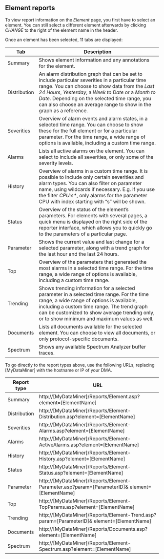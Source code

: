 ## Element reports

To view report information on the *Element* page, you first have to select an element. You can still select a different element afterwards by clicking *CHANGE* to the right of the element name in the header.

Once an element has been selected, 11 tabs are displayed:

| Tab          | Description                                                                                                                                                                                                                                                                                                                                                                                                                                                    |
|--------------|----------------------------------------------------------------------------------------------------------------------------------------------------------------------------------------------------------------------------------------------------------------------------------------------------------------------------------------------------------------------------------------------------------------------------------------------------------------|
| Summary      | Shows element information and any annotations for the element.                                                                                                                                                                                                                                                                                                                                                                                                 |
| Distribution | An alarm distribution graph that can be set to include particular severities in a particular time range. You can choose to show data from the *Last 24 Hours*, *Yesterday*, a *Week to Date* or a *Month to Date*. Depending on the selected time range, you can also choose an average range to show in the graph as a reference. |
| Severities   | Overview of alarm events and alarm states, in a selected time range. You can choose to show these for the full element or for a particular parameter. For the time range, a wide range of options is available, including a custom time range.                                                                                                                                                                                                                 |
| Alarms       | Lists all active alarms on the element. You can select to include all severities, or only some of the severity levels.                                                                                                                                                                                                                                                                                                                                         |
| History      | Overview of alarms in a custom time range. It is possible to include only certain severities and alarm types. You can also filter on parameter name, using wildcards if necessary. E.g. if you use the filter *CPU:s\**, only alarms for the parameter CPU with index starting with “s” will be shown.                                                                                                                              |
| Status       | Overview of the status of the element’s parameters. For elements with several pages, a quick menu is displayed on the right side of the reporter interface, which allows you to quickly go to the parameters of a particular page.                                                                                                                                                                                                                             |
| Parameter    | Shows the current value and last change for a selected parameter, along with a trend graph for the last hour and the last 24 hours.                                                                                                                                                                                                                                                                                                                            |
| Top          | Overview of the parameters that generated the most alarms in a selected time range. For the time range, a wide range of options is available, including a custom time range.                                                                                                                                                                                                                                                                                   |
| Trending     | Shows trending information for a selected parameter in a selected time range. For the time range, a wide range of options is available, including a custom time range. The trend graph can be customized to show average trending only, or to show minimum and maximum values as well.                                                                                                                                                                         |
| Documents    | Lists all documents available for the selected element. You can choose to view all documents, or only protocol-specific documents.                                                                                                                                                                                                                                                                                                                             |
| Spectrum     | Shows any available Spectrum Analyzer buffer traces.                                                                                                                                                                                                                                                                                                                                                                                                           |

To go directly to the report types above, use the following URLs, replacing \[MyDataMiner\] with the hostname or IP of your DMA.

| Report type  | URL                                                                                                 |
|--------------|-----------------------------------------------------------------------------------------------------|
| Summary      | http://\[MyDataMiner\]/Reports/Element.asp?element=\[ElementName\]                                  |
| Distribution | http://\[MyDataMiner\]/Reports/Element-Distribution.asp?element=\[ElementName\]                     |
| Severities   | http://\[MyDataMiner\]/Reports/Element-Alarms.asp?element=\[ElementName\]                           |
| Alarms       | http://\[MyDataMiner\]/Reports/Element-ActiveAlarms.asp?element=\[ElementName\]                     |
| History      | http://\[MyDataMiner\]/Reports/Element-History.asp?element=\[ElementName\]                          |
| Status       | http://\[MyDataMiner\]/Reports/Element-Status.asp?element=\[ElementName\]                           |
| Parameter    | http://\[MyDataMiner\]/Reports/Element-Parameter.asp?param=\[ParameterID\]& element=\[ElementName\] |
| Top          | http://\[MyDataMiner\]/Reports/Element-TopParams.asp?element=\[ElementName\]                        |
| Trending     | http://\[MyDataMiner\]/Reports/Element-Trend.asp?param=\[ParameterID\]& element=\[ElementName\]     |
| Documents    | http://\[MyDataMiner\]/Reports/Documents.asp?element=\[ElementName\]                                |
| Spectrum     | http://\[MyDataMiner\]/Reports/Element-Spectrum.asp?element=\[ElementName\]                         |

